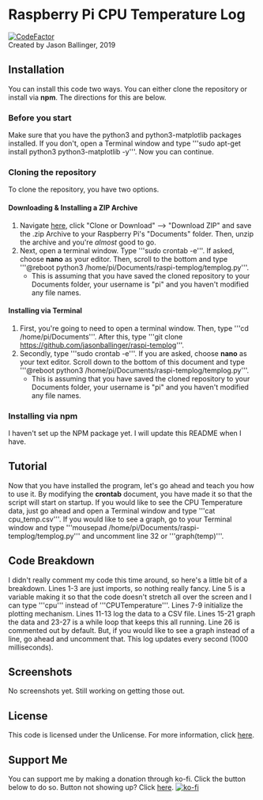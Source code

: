 # Raspberry Pi CPU Temperature Log
[![CodeFactor](https://www.codefactor.io/repository/github/jasonballinger/raspi-templog/badge/master)](https://www.codefactor.io/repository/github/jasonballinger/raspi-templog/overview/master)
<br>Created by Jason Ballinger, 2019
## Installation
You can install this code two ways. You can either clone the repository or install via **npm**. The directions for this are below.
### Before you start
Make sure that you have the python3 and python3-matplotlib packages installed. If you don't, open a Terminal window and type '''sudo apt-get install python3 python3-matplotlib -y'''. Now you can continue.
### Cloning the repository
To clone the repository, you have two options.
#### Downloading & Installing a ZIP Archive
1. Navigate [here](https://github.com/jasonballinger/raspi-templog), click "Clone or Download" --> "Download ZIP" and save the .zip Archive to your Raspberry Pi's "Documents" folder. Then, unzip the archive and you're *almost* good to go.
2. Next, open a terminal window. Type '''sudo crontab -e'''. If asked, choose **nano** as your editor. Then, scroll to the bottom and type '''@reboot python3 /home/pi/Documents/raspi-templog/templog.py'''.
    * This is assuming that you have saved the cloned repository to your Documents folder, your username is "pi" and you haven't modified any file names.
#### Installing via Terminal
1. First, you're going to need to open a terminal window. Then, type '''cd /home/pi/Documents'''. After this, type '''git clone https://github.com/jasonballinger/raspi-templog'''.
2. Secondly, type '''sudo crontab -e'''. If you are asked, choose **nano** as your text editor. Scroll down to the bottom of this document and type '''@reboot python3 /home/pi/Documents/raspi-templog/templog.py'''.
    * This is assuming that you have saved the cloned repository to your Documents folder, your username is "pi" and you haven't modified any file names.
### Installing via npm
I haven't set up the NPM package yet. I will update this README when I have.
## Tutorial
Now that you have installed the program, let's go ahead and teach you how to use it. By modifying the **crontab** document, you have made it so that the script will start on startup. If you would like to see the CPU Temperature data, just go ahead and open a Terminal window and type '''cat cpu_temp.csv'''. If you would like to see a graph, go to your Terminal window and type '''mousepad /home/pi/Documents/raspi-templog/templog.py''' and uncomment line 32 or '''graph(temp)'''.
## Code Breakdown
I didn't really comment my code this time around, so here's a little bit of a breakdown. Lines 1-3 are just imports, so nothing really fancy. Line 5 is a variable making it so that the code doesn't stretch all over the screen and I can type '''cpu''' instead of '''CPUTemperature'''. Lines 7-9 initialize the plotting mechanism. Lines 11-13 log the data to a CSV file. Lines 15-21 graph the data and 23-27 is a while loop that keeps this all running. Line 26 is commented out by default. But, if you would like to see a graph instead of a line, go ahead and uncomment that. This log updates every second (1000 milliseconds).
## Screenshots
No screenshots yet. Still working on getting those out.
## License
This code is licensed under the Unlicense. For more information, click [here](https://github.com/jasonballinger/raspi-templog/blob/master/LICENSE).

## Support Me
You can support me by making a donation through ko-fi. Click the button below to do so. Button not showing up? Click [here]().
[![ko-fi](https://www.ko-fi.com/img/githubbutton_sm.svg)](https://ko-fi.com/I2I3WLST)
